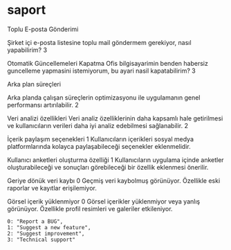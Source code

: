 # saport
Toplu E-posta Gönderimi

Şirket içi e-posta listesine toplu mail göndermem gerekiyor, nasıl yapabilirim?    3



Otomatik Güncellemeleri Kapatma
Ofis bilgisayarimin benden habersiz guncelleme yapmasini istemiyorum, bu ayari nasil kapatabilirim?  3
  

Arka plan süreçleri

Arka planda çalışan süreçlerin optimizasyonu ile uygulamanın genel performansı artırılabilir.  2


Veri analizi özellikleri
Veri analiz özelliklerinin daha kapsamlı hale getirilmesi ve kullanıcıların verileri daha iyi analiz edebilmesi sağlanabilir.  2


İçerik paylaşım seçenekleri  1
Kullanıcıların içerikleri sosyal medya platformlarında kolayca paylaşabileceği seçenekler eklenmelidir.


Kullanıcı anketleri oluşturma özelliği 1
Kullanıcıların uygulama içinde anketler oluşturabileceği ve sonuçları görebileceği bir özellik eklenmesi önerilir.



Geriye dönük veri kaybı  0
Geçmiş veri kaybolmuş görünüyor. Özellikle eski raporlar ve kayıtlar erişilemiyor.


Görsel içerik yüklenmiyor  0
Görsel içerikler yüklenmiyor veya yanlış görünüyor. Özellikle profil resimleri ve galeriler etkileniyor.





    0: "Report a BUG",
    1: "Suggest a new feature",
    2: "Suggest improvement",
    3: "Technical support"
